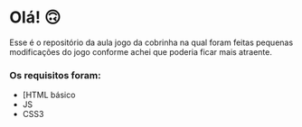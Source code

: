 # Olá! 🙃

Esse é o repositório da aula jogo da cobrinha na qual foram feitas pequenas modificações do jogo  conforme achei que poderia ficar mais atraente.

### Os requisitos foram:

* [HTML básico
* JS
* CSS3

